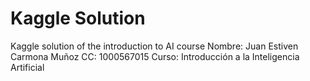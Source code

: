 # Kaggle Solution

Kaggle solution of the introduction to AI course
Nombre: Juan Estiven Carmona Muñoz
CC: 1000567015
Curso: Introducción a la Inteligencia Artificial
